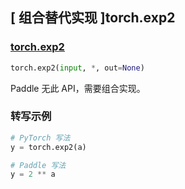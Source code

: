 ## [ 组合替代实现 ]torch.exp2

### [torch.exp2](https://pytorch.org/docs/stable/generated/torch.exp2.html#torch.exp2)

```python
torch.exp2(input, *, out=None)
```

Paddle 无此 API，需要组合实现。

### 转写示例

```python
# PyTorch 写法
y = torch.exp2(a)

# Paddle 写法
y = 2 ** a
```
